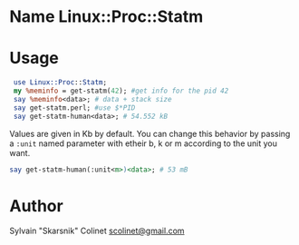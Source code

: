 # Name Linux::Proc::Statm

# Usage

```perl
 use Linux::Proc::Statm;
 my %meminfo = get-statm(42); #get info for the pid 42
 say %meminfo<data>; # data + stack size
 say get-statm.perl; #use $*PID
 say get-statm-human<data>; # 54.552 kB
```

Values are given in Kb by default. You can change this behavior by passing a `:unit` named parameter with etheir b, k or m according to the unit you want.

```perl
say get-statm-human(:unit<m>)<data>; # 53 mB
```

# Author

Sylvain "Skarsnik" Colinet <scolinet@gmail.com>

